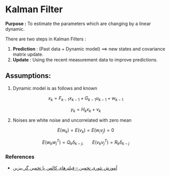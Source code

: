 # Kalman Filter

**Purpose :** To estimate the parameters which are changing by a linear dynamic.

There are two steps in Kalman Filters :
1. **Prediction** : (Past data + Dynamic model) $\implies$ new states and covariance matrix update. 
2. **Update** : Using the recent measurement data to improve predictions.

## Assumptions:
1. Dynamic model is as follows and known

$$
x_k = F_{k-1}x_{k-1} + G_{k-1}u_{k-1} + w_{k-1}
$$

$$
y_k = H_{k}x_{k} + v_{k}
$$

2. Noises are white noise and uncorrelated with zero mean 

$$
E(w_k) = E(v_k) = E(w_iv_j) = 0
$$

$$
E(w_kw_j^T) = Q_k\delta_{k-j}, ~~~~~~~E(v_kv_j^T) = R_k\delta_{k-j}
$$



### References
* [آموزش تئوری تخمین – فیلترهای کالمن یا تخمین گر بیزین](https://faradars.org/courses/kalman-filter-estimation-theory-fvee0055)